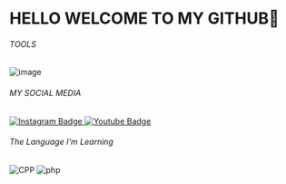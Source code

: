 # HELLO WELCOME TO MY GITHUB👋
<h6>TOOLS</h6>

![image](https://github.com/user-attachments/assets/84809024-fbd1-4334-8f11-5c7d7c632a1b)
<h6>MY SOCIAL MEDIA</h6>
<div id="badges">
  <a href="https://Instagram.com/adzikryy_2">
    <img src="https://img.shields.io/badge/Instagram-E4405F?style=for-the-badge&logo=instagram&logoColor=white" alt="Instagram Badge"/>
  </a>
  <a href="https://youtube.com/@adzikrystd">
    <img src="https://img.shields.io/badge/YouTube-red?style=for-the-badge&logo=youtube&logoColor=white" alt="Youtube Badge"/>
  </a>
</div>

  <h6>The Language I'm Learning</h6>
  <div id="badges">
<!--         <img src="https://img.shields.io/badge/JavaScript-F7DF1E?style=for-the-badge&logo=javascript&logoColor=black" alt="Ajavascript"> -->
        <img src="https://img.shields.io/badge/C%2B%2B-00599C?style=for-the-badge&logo=c%2B%2B&logoColor=white" alt="CPP"/>
        <img src="https://img.shields.io/badge/PHP-777BB4?style=for-the-badge&logo=php&logoColor=white" alt="php"
       <div/>
<!--
AdzikryStudio/AdzikryStudio is a ✨ special ✨ repository because its `README.md` (this file) appears on your GitHub profile.
You can click the Preview link to take a look at your changes.
--->

